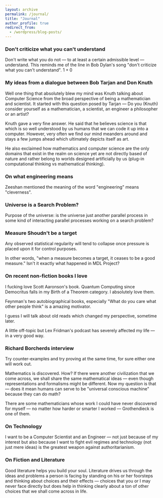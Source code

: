```yaml
---
layout: archive
permalink: /journal/
title: "Journal"
author_profile: true
redirect_from:
  - /wordpress/blog-posts/
---
```


### Don't criticize what you can't understand

Don't write what you do not — to at least a certain admissible level —  understand. This reminds me of the line in Bob Dylan's song "don't criticize what you can't understand". $1+0$

### My ideas from a dialogue between Bob Tarjan and Don Knuth

Well one thing that absolutely blew my mind was Knuth talking about Computer Science from the broad perspective of being a mathematician and scientist. It started with this question posed by Tarjan — Do you (Knuth) consider yourself as a mathematician, a scientist, an engineer a philosopher or an artist?

Knuth gave a very fine answer. He said that he believes science is that which is so well understood by us humans that we can code it up into a computer. However, very often we find our mind meanders around and stays a few jumps ahead which ultimately depicts itself as art.

He also exclaimed how mathematics and computer science are the only domains that exist in the realm on science yet are not directly based of nature and rather belong to worlds designed artificially by us (plug-in computational thinking vs mathematical thinking).

### On what engineering means

Zeeshan mentioned the meaning of the word "engineering" means "cleverness".

### Universe is a Search Problem?

Purpose of the universe: is the universe just another parallel process in some kind of interacting parallel processes working on a search problem?

### Measure Shoudn't be a target

Any observed statistical regularity will tend to collapse once pressure is placed upon it for control purposes.

In other words, "when a measure becomes a target, it ceases to be a good measure." Isn't it exactly what happened in MDL Project?

### On recent non-fiction books I love

I fucking love Scott Aaronson's book. Quantum Computing since Democritus falls in my Birth of a Theorem category. I absolutely love them.

Feynman's two autobiographical books, especially "What do you care what other people think" is a amazing motivator.

I guess I will talk about old reads which changed my perspective, sometime later.

A little off-topic but Lex Fridman's podcast has severely affected my life — in a very good way.

### Richard Borcherds interview

Try counter-examples and try proving at the same time, for sure either one will work out.

Mathematics is discovered. How? If there were another civilization that we come across, we shall share the same mathematical ideas — even though representations and formalisms might be different. Now my question is that — does it mean humans can serve to be "universal conscious machine" because they can do math?

There are some mathematicians whose work I could have never discovered for myself — no matter how harder or smarter I worked — Grothendieck is one of them.

### On Technology

I want to be a Computer Scientist and an Engineer — not just because of my interest but also because I want to fight evil regimes and technology (not just mere ideas) is the greatest weapon against authoritarianism.

### On Fiction and Literature

Good literature helps you build your soul. Literature drives us through the ideas and problems a person is facing by standing on his or her foorsteps and thinking about choices and their effects — choices that you or I may never face directly but does help in thinking clearly about a ton of other choices that we shall come across in life.

<script async src="https://cdnjs.cloudflare.com/ajax/libs/mathjax/2.7.6/MathJax.js?config=TeX-AMS_CHTML"></script>